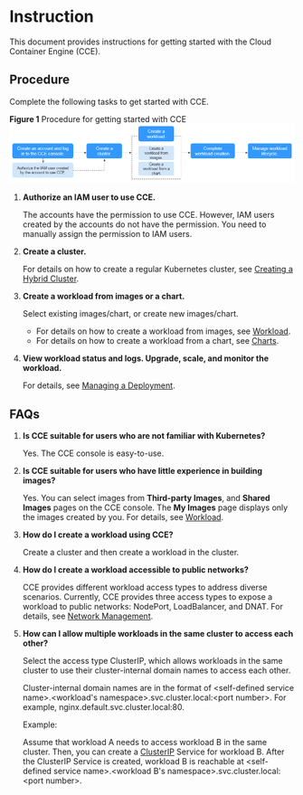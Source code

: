 # Instruction<a name="cce_qs_0001"></a>

This document provides instructions for getting started with the Cloud Container Engine \(CCE\).

## Procedure<a name="en-us_topic_0228847402_section19297198134420"></a>

Complete the following tasks to get started with CCE.

**Figure  1**  Procedure for getting started with CCE<a name="en-us_topic_0228847402_fig154658221372"></a>  
![](figures/procedure-for-getting-started-with-cce.png "procedure-for-getting-started-with-cce")

1.  **Authorize an IAM user to use CCE.**

    The accounts have the permission to use CCE. However, IAM users created by the accounts do not have the permission. You need to manually assign the permission to IAM users.

2.  **Create a cluster.**

    For details on how to create a regular Kubernetes cluster, see  [Creating a Hybrid Cluster](creating-a-hybrid-cluster.md).

3.  **Create a workload from images or a chart.**

    Select existing images/chart, or create new images/chart.

    -   For details on how to create a workload from images, see  [Workload](workload.md).
    -   For details on how to create a workload from a chart, see  [Charts](charts.md).

4.  **View workload status and logs. Upgrade, scale, and monitor the workload.**

    For details, see  [Managing a Deployment](managing-a-deployment.md).


## FAQs<a name="section194421388298"></a>

1.  **Is CCE suitable for users who are not familiar with Kubernetes?**

    Yes. The CCE console is easy-to-use.

2.  **Is CCE suitable for users who have little experience in building images?**

    Yes. You can select images from  **Third-party Images**, and  **Shared Images**  pages on the CCE console. The  **My Images**  page displays only the images created by you. For details, see  [Workload](workload.md).

3.  **How do I create a workload using CCE?**

    Create a cluster and then create a workload in the cluster.

4.  **How do I create a workload accessible to public networks?**

    CCE provides different workload access types to address diverse scenarios. Currently, CCE provides three access types to expose a workload to public networks: NodePort, LoadBalancer, and DNAT. For details, see  [Network Management](network_management).

5.  **How can I allow multiple workloads in the same cluster to access each other?**

    Select the access type ClusterIP, which allows workloads in the same cluster to use their cluster-internal domain names to access each other.

    Cluster-internal domain names are in the format of <self-defined service name\>.<workload's namespace\>.svc.cluster.local:<port number\>. For example, nginx.default.svc.cluster.local:80.

    Example:

    Assume that workload A needs to access workload B in the same cluster. Then, you can create a  [ClusterIP](intra-cluster-access-(clusterip).md)  Service for workload B. After the ClusterIP Service is created, workload B is reachable at <self-defined service name\>.<workload B's namespace\>.svc.cluster.local:<port number\>.


